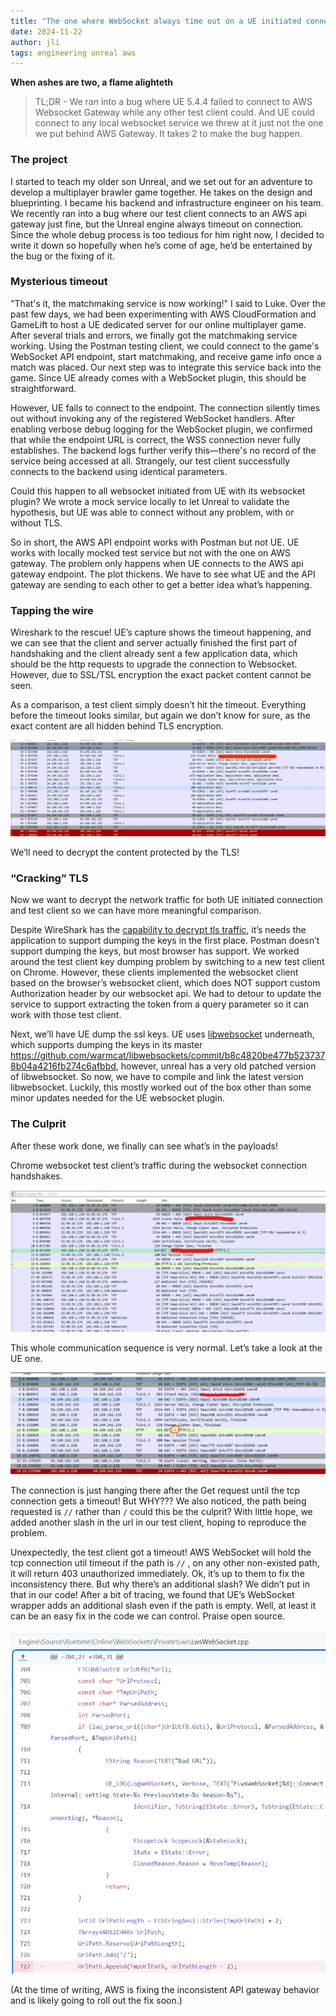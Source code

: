 ```yaml
---
title: "The one where WebSocket always time out on a UE initiated connection"
date: 2024-11-22
author: jli
tags: engineering unreal aws
---
```

**When ashes are two, a flame alighteth**

> TL;DR - We ran into a bug where UE 5.4.4 failed to connect to AWS Websocket Gateway while any other test client could. And UE could connect to any local websocket service we threw at it just not the one we put behind AWS Gateway. It takes 2 to make the bug happen.
>

### The project

I started to teach my older son Unreal, and we set out for an adventure to develop a multiplayer brawler game together. He takes on the design and blueprinting. I became his backend and infrastructure engineer on his team. We recently ran into a bug where our test client connects to an AWS api gateway just fine, but the Unreal engine always timeout on connection. Since the whole debug process is too tedious for him right now, I decided to write it down so hopefully when he’s come of age, he’d be entertained by the bug or the fixing of it.

### Mysterious timeout

"That's it, the matchmaking service is now working!" I said to Luke. Over the past few days, we had been experimenting with AWS CloudFormation and GameLift to host a UE dedicated server for our online multiplayer game. After several trials and errors, we finally got the matchmaking service working. Using the Postman testing client, we could connect to the game's WebSocket API endpoint, start matchmaking, and receive game info once a match was placed. Our next step was to integrate this service back into the game. Since UE already comes with a WebSocket plugin, this should be straightforward.

However, UE fails to connect to the endpoint. The connection silently times out without invoking any of the registered WebSocket handlers. After enabling verbose debug logging for the WebSocket plugin, we confirmed that while the endpoint URL is correct, the WSS connection never fully establishes. The backend logs further verify this—there's no record of the service being accessed at all. Strangely, our test client successfully connects to the backend using identical parameters.

Could this happen to all websocket initiated from UE with its websocket plugin? We wrote a mock service locally to let Unreal to validate the hypothesis, but UE was able to connect without any problem, with or without TLS.

So in short, the AWS API endpoint works with Postman but not UE. UE works with locally mocked test service but not with the one on AWS gateway.  The problem only happens when UE connects to the AWS api gateway endpoint. The plot thickens. We have to see what UE and the API gateway are sending to each other to get a better idea what’s happening.

### Tapping the wire

Wireshark to the rescue! UE’s capture shows the timeout happening, and we can see that the client and server actually finished the first part of handshaking and the client already sent a few application data, which should be the http requests to upgrade the connection to Websocket. However, due to SSL/TSL encryption the exact packet content cannot be seen.

As a comparison, a test client simply doesn’t hit the timeout. Everything before the timeout looks similar, but again we don’t know for sure, as the exact content are all hidden behind TLS encryption.

![image.png](/assets/images/ue-wireshark-1.webp)

We’ll need to decrypt the content protected by the TLS!

### “Cracking” TLS

Now we want to decrypt the network traffic for both UE initiated connection and test client so we can have more meaningful comparison.

Despite WireShark has the [capability to decrypt tls traffic](https://wiki.wireshark.org/TLS), it’s needs the application to support dumping the keys in the first place. Postman doesn’t support dumping the keys, but most browser has support. We worked around the test client key dumping problem by switching to a new test client on Chrome. However, these clients implemented the websocket client based on the browser’s websocket client, which does NOT support custom Authorization header by our websocket api. We had to detour to update the service to support extracting the token from a query parameter so it can work with those test client.

Next, we’ll have UE dump the ssl keys. UE uses [libwebsocket](https://libwebsockets.org/) underneath, which supports dumping the keys in its master https://github.com/warmcat/libwebsockets/commit/b8c4820be477b5237378b04a4216fb274c6afbbd, however, unreal has a very old patched version of libwebsocket. So now, we have to compile and link the latest version libwebsocket. Luckily, this mostly worked out of the box other than some minor updates needed for the UE websocket plugin.

### The Culprit

After these work done, we finally can see what’s in the payloads!

Chrome websocket test client’s traffic during the websocket connection handshakes.

![image.png](/assets/images/ue-wireshark-2.webp)

This whole communication sequence is very normal. Let’s take a look at the UE one.

![image.png](/assets/images/ue-wireshark-3.webp)

The connection is just hanging there after the Get request until the tcp connection gets a timeout! But WHY??? We also noticed, the path being requested is `//` rather than `/` could this be the culprit? With little hope, we added another slash in the url in our test client, hoping to reproduce the problem.

Unexpectedly, the test client got a timeout! AWS WebSocket will hold the tcp connection util timeout if the path is `//` , on any other non-existed path, it will return 403 unauthorized immediately. Ok, it’s up to them to fix the inconsistency there. But why there’s an additional slash? We didn’t put in that in our code! After a bit of tracing, we found that UE’s WebSocket wrapper adds an additional slash even if the path is empty. Well, at least it can be an easy fix in the code we can control. Praise open source.

![image.png](/assets/images/ue-source-4.webp)

(At the time of writing, AWS is fixing the inconsistent API gateway behavior and is likely going to roll out the fix soon.)